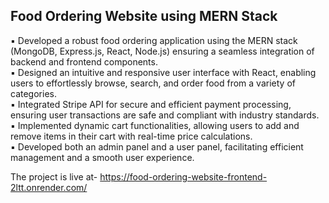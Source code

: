 ## Food Ordering Website using MERN Stack

▪	Developed a robust food ordering application using the MERN stack (MongoDB, Express.js, React, Node.js) ensuring a seamless integration of backend and frontend components.</br>
▪	Designed an intuitive and responsive user interface with React, enabling users to effortlessly browse, search, and order food from a variety of categories.</br>
▪	Integrated Stripe API for secure and efficient payment processing, ensuring user transactions are safe and compliant with industry standards.</br>
▪	Implemented dynamic cart functionalities, allowing users to add and remove items in their cart with real-time price calculations.</br>
▪	Developed both an admin panel and a user panel, facilitating efficient management and a smooth user experience.</br>

The project is live at- https://food-ordering-website-frontend-2ltt.onrender.com/
